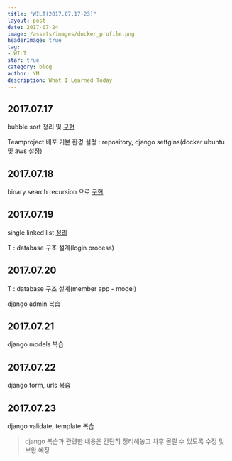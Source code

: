```yaml
---
title: "WILT(2017.07.17-23)"
layout: post
date: 2017-07-24
image: /assets/images/docker_profile.png
headerImage: true
tag:
- WILT
star: true
category: blog
author: YM
description: What I Learned Today
---
```


## 2017.07.17

bubble sort 정리 및 [구현](https://thekym.com/bubble_sort/)

Teamproject 배포 기본 환경 설정 : repository, django settgins(docker ubuntu 및 aws 설정)

## 2017.07.18

binary search recursion 으로 [구현](https://thekym.com/Binary-Search/)

## 2017.07.19

single linked list [정리](https://thekym.com/linked_list/)

T : database 구조 설계(login process)

## 2017.07.20

T : database 구조 설계(member app - model)

django admin 복습

## 2017.07.21

django models 복습

## 2017.07.22

django form, urls 복습


## 2017.07.23

django validate, template 복습

> django 복습과 관련한 내용은 간단히 정리해놓고 차후 올릴 수 있도록 수정 및 보완 예정 

